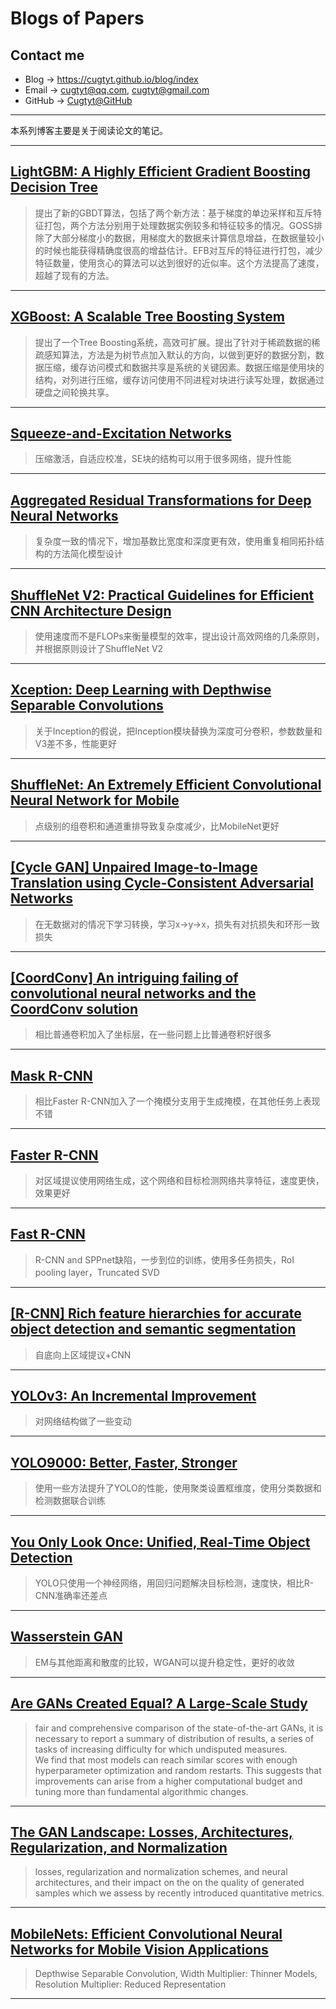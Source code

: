 # **Blogs of Papers**

## Contact me

* Blog -> <https://cugtyt.github.io/blog/index>
* Email -> <cugtyt@qq.com>, <cugtyt@gmail.com>
* GitHub -> [Cugtyt@GitHub](https://github.com/Cugtyt)

---

本系列博客主要是关于阅读论文的笔记。

---

## [**LightGBM: A Highly Efficient Gradient Boosting Decision Tree**](https://cugtyt.github.io/blog/papers/2018/0823)

> 提出了新的GBDT算法，包括了两个新方法：基于梯度的单边采样和互斥特征打包，两个方法分别用于处理数据实例较多和特征较多的情况。GOSS排除了大部分梯度小的数据，用梯度大的数据来计算信息增益，在数据量较小的时候也能获得精确度很高的增益估计。EFB对互斥的特征进行打包，减少特征数量，使用贪心的算法可以达到很好的近似率。这个方法提高了速度，超越了现有的方法。

---

## [**XGBoost: A Scalable Tree Boosting System**](https://cugtyt.github.io/blog/papers/2018/0820)

> 提出了一个Tree Boosting系统，高效可扩展。提出了针对于稀疏数据的稀疏感知算法，方法是为树节点加入默认的方向，以做到更好的数据分割，数据压缩，缓存访问模式和数据共享是系统的关键因素。数据压缩是使用块的结构，对列进行压缩，缓存访问使用不同进程对块进行读写处理，数据通过硬盘之间轮换共享。

---

## [**Squeeze-and-Excitation Networks**](https://cugtyt.github.io/blog/papers/2018/0818)

> 压缩激活，自适应校准，SE块的结构可以用于很多网络，提升性能

---

## [**Aggregated Residual Transformations for Deep Neural Networks**](https://cugtyt.github.io/blog/papers/2018/0817)

> 复杂度一致的情况下，增加基数比宽度和深度更有效，使用重复相同拓扑结构的方法简化模型设计

---

## [**ShuffleNet V2: Practical Guidelines for Efficient CNN Architecture Design**](https://cugtyt.github.io/blog/papers/2018/0814)

> 使用速度而不是FLOPs来衡量模型的效率，提出设计高效网络的几条原则，并根据原则设计了ShuffleNet V2

---

## [**Xception: Deep Learning with Depthwise Separable Convolutions**](https://cugtyt.github.io/blog/papers/2018/0813)

> 关于Inception的假说，把Inception模块替换为深度可分卷积，参数数量和V3差不多，性能更好

---

## [**ShuffleNet: An Extremely Efficient Convolutional Neural Network for Mobile**](https://cugtyt.github.io/blog/papers/2018/0812)

> 点级别的组卷积和通道重排导致复杂度减少，比MobileNet更好

---

## [**[Cycle GAN] Unpaired Image-to-Image Translation using Cycle-Consistent Adversarial Networks**](https://cugtyt.github.io/blog/papers/2018/0811)

> 在无数据对的情况下学习转换，学习x->y->x，损失有对抗损失和环形一致损失

---

## [**[CoordConv] An intriguing failing of convolutional neural networks and the CoordConv solution**](https://cugtyt.github.io/blog/papers/2018/0809)

> 相比普通卷积加入了坐标层，在一些问题上比普通卷积好很多

---

## [**Mask R-CNN**](https://cugtyt.github.io/blog/papers/2018/0808)

> 相比Faster R-CNN加入了一个掩模分支用于生成掩模，在其他任务上表现不错

---

## [**Faster R-CNN**](https://cugtyt.github.io/blog/papers/2018/0807)

> 对区域提议使用网络生成，这个网络和目标检测网络共享特征，速度更快，效果更好

---

## [**Fast R-CNN**](https://cugtyt.github.io/blog/papers/2018/0805)

> R-CNN and SPPnet缺陷，一步到位的训练，使用多任务损失，RoI pooling layer，Truncated SVD

---

## [**[R-CNN] Rich feature hierarchies for accurate object detection and semantic segmentation**](https://cugtyt.github.io/blog/papers/2018/0803)

> 自底向上区域提议+CNN

---

## [**YOLOv3: An Incremental Improvement**](https://cugtyt.github.io/blog/papers/2018/0802)

> 对网络结构做了一些变动

---

## [**YOLO9000: Better, Faster, Stronger**](https://cugtyt.github.io/blog/papers/2018/0731)

> 使用一些方法提升了YOLO的性能，使用聚类设置框维度，使用分类数据和检测数据联合训练

---

## [**You Only Look Once: Unified, Real-Time Object Detection**](https://cugtyt.github.io/blog/papers/2018/0728)

> YOLO只使用一个神经网络，用回归问题解决目标检测，速度快，相比R-CNN准确率还差点

---

## [**Wasserstein GAN**](https://cugtyt.github.io/blog/papers/2018/0727)

> EM与其他距离和散度的比较，WGAN可以提升稳定性，更好的收敛

---

## [**Are GANs Created Equal? A Large-Scale Study**](https://cugtyt.github.io/blog/papers/2018/0725)

> fair and comprehensive comparison of the state-of-the-art GANs, it is necessary to report a summary of distribution of results, a series of tasks of increasing difficulty for which undisputed measures.  
> We find that most models can reach similar scores with enough hyperparameter optimization and random restarts. This suggests that improvements can arise from a higher computational budget and tuning more than fundamental algorithmic changes.

---

## [**The GAN Landscape: Losses, Architectures, Regularization, and Normalization**](https://cugtyt.github.io/blog/papers/2018/0723)

> losses, regularization and normalization schemes, and neural architectures, and their impact on the on the quality of generated samples which we assess by recently introduced quantitative metrics.

---

## [**MobileNets: Efficient Convolutional Neural Networks for Mobile Vision Applications**](https://cugtyt.github.io/blog/papers/2018/0721)

> Depthwise Separable Convolution, Width Multiplier: Thinner Models, Resolution Multiplier: Reduced Representation

---